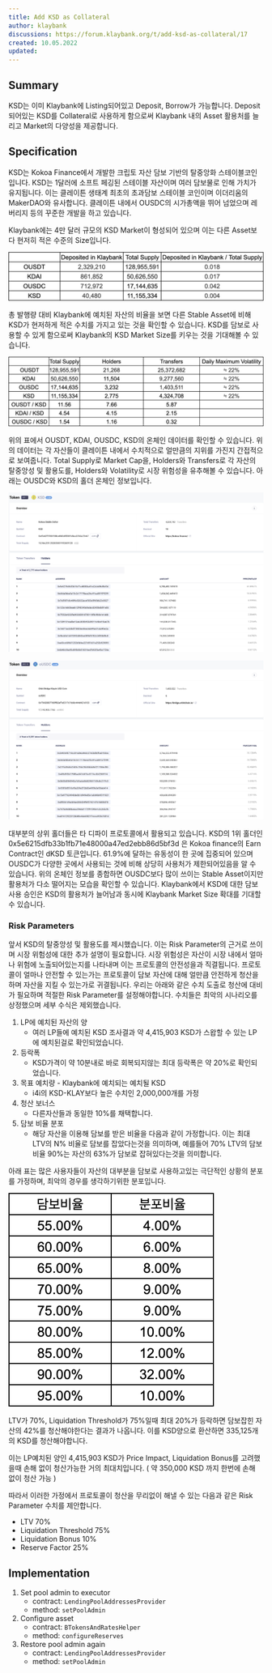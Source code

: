 ```yaml
---
title: Add KSD as Collateral
author: klaybank
discussions: https://forum.klaybank.org/t/add-ksd-as-collateral/17
created: 10.05.2022
updated: 
---
```


## Summary

KSD는 이미 Klaybank에 Listing되어있고 Deposit, Borrow가 가능합니다. Deposit되어있는 KSD를 Collateral로 사용하게 함으로써 Klaybank 내의 Asset 활용처를 늘리고 Market의 다양성을 제공합니다.

## Specification

KSD는 Kokoa Finance에서 개발한 크립토 자산 담보 기반의 탈중앙화 스테이블코인입니다. KSD는 1달러에 소프트 페깅된 스테이블 자산이며 여러 담보물로 인해 가치가 유지됩니다. 이는 클레이튼 생태계 최초의 초과담보 스테이블 코인이며 이더리움의 MakerDAO와 유사합니다. 클레이튼 내에서 OUSDC의 시가총액을 뛰어 넘었으며 레버리지 등의 꾸준한 개발을 하고 있습니다.

Klaybank에는 4만 달러 규모의 KSD Market이 형성되어 있으며 이는 다른 Asset보다 현저히 적은 수준의 Size입니다.

![onchain_1](../images/proposal-1/onchain_1.png)

총 발행량 대비 Klaybank에 예치된 자산의 비율을 보면 다른 Stable Asset에 비해 KSD가 현저하게 적은 수치를 가지고 있는 것을 확인할 수 있습니다. KSD를 담보로 사용할 수 있게 함으로써 Klaybank의 KSD Market Size를 키우는 것을 기대해볼 수 있습니다.

![onchain_2](../images/proposal-1/onchain_2.png)

위의 표에서 OUSDT, KDAI, OUSDC, KSD의 온체인 데이터를 확인할 수 있습니다. 위의 데이터는 각 자산들이 클레이튼 내에서 수치적으로 얼만큼의 지위를 가진지 간접적으로 보여줍니다. Total Supply로 Market Cap을, Holders와 Transfers로 각 자산의 탈중앙성 및 활용도를, Holders와 Volatility로 시장 위험성을 유추해볼 수 있습니다.
아래는 OUSDC와 KSD의 홀더 온체인 정보입니다.

![scope_usdc](../images/proposal-1/scope_ksd.png)

![scope_ksd](../images/proposal-1/scope_usdc.png)

대부분의 상위 홀더들은 타 디파이 프로토콜에서 활용되고 있습니다. KSD의 1위 홀더인 0x5e6215dfb33b1fb71e48000a47ed2ebb86d5bf3d 은 Kokoa finance의 Earn Contract인 dKSD 토큰입니다. 61.9%에 달하는 유동성이 한 곳에 집중되어 있으며 OUSDC가 다양한 곳에서 사용되는 것에 비해 상당히 사용처가 제한되어있음을 알 수 있습니다.
위의 온체인 정보를 종합하면 OUSDC보다 많이 쓰이는 Stable Asset이지만 활용처가 다소 떨어지는 모습을 확인할 수 있습니다. Klaybank에서 KSD에 대한 담보사용 승인은 KSD의 활용처가 늘어남과 동시에 Klaybank Market Size 확대를 기대할 수 있습니다.

### Risk Parameters

앞서 KSD의 탈중앙성 및 활용도를 제시했습니다. 이는 Risk Parameter의 근거로 쓰이며 시장 위험성에 대한 추가 설명이 필요합니다. 시장 위험성은 자산이 시장 내에서 얼마나 위험에 노출되어있는지를 나타내며 이는 프로토콜의 안전성을과 직결됩니다. 프로토콜이 얼마나 안전할 수 있는가는 프로토콜이 담보 자산에 대해 얼만큼 안전하게 청산을 하며 자산을 지킬 수 있는가로 귀결됩니다. 우리는 아래와 같은 수치 도출로 청산에 대비가 필요하며 적절한 Risk Parameter를 설정해야합니다. 수치들은 최악의 시나리오를 상정했으며 세부 수식은 제외했습니다.

1. LP에 예치된 자산의 양
    - 여러 LP들에 예치된 KSD 조사결과 약 4,415,903 KSD가 스왑할 수 있는 LP에 예치된걸로 확인되었습니다.
2. 등락폭
    - KSD가격이 약 10분내로 바로 회복되지않는 최대 등락폭은 약 20%로 확인되었습니다.
3. 목표 예치량 - Klaybank에 예치되는 예치될 KSD
    - i4i의 KSD-KLAY보다 높은 수치인 2,000,000개를 가정
4. 청산 보너스
    - 다른자산들과 동일한 10%를 채택합니다.
5. 담보 비율 분포
    - 해당 자산을 이용해 담보를 받은 비율을 다음과 같이 가정합니다. 이는 최대 LTV의 N% 비율로 담보를 잡았다는것을 의미하며, 예를들어 70% LTV의 담보비율 90%는 자산의 63%가 담보로 잡혀있다는것을 의미합니다.

아래 표는 많은 사용자들이 자산의 대부분을 담보로 사용하고있는 극단적인 상황의 분포를 가정하며, 최악의 경우를 생각하기위한 분포입니다.

![ratio](../images/proposal-1/ratio.png)

LTV가 70%, Liquidation Threshold가 75%일때 최대 20%가 등락하면 담보잡힌 자산의 42%를 청산해야한다는 결과가 나옵니다. 이를 KSD양으로 환산하면 335,125개의 KSD를 청산해야합니다.

이는 LP예치된 양인 4,415,903 KSD가 Price Impact, Liquidation Bonus를 고려했을때 손해 없이 청산가능한 거의 최대치입니다. ( 약 350,000 KSD 까지 한번에 손해 없이 청산 가능 )

따라서 이러한 가정에서 프로토콜이 청산을 무리없이 해낼 수 있는 다음과 같은 Risk Parameter 수치를 제안합니다.

- LTV 70%
- Liquidation Threshold 75%
- Liquidation Bonus 10%
- Reserve Factor 25%

## Implementation
1. Set pool admin to executor
   - contract: `LendingPoolAddressesProvider`
   - method: `setPoolAdmin`
2. Configure asset
   - contract: `BTokensAndRatesHelper`
   - method: `configureReserves`
3. Restore pool admin again
   - contract: `LendingPoolAddressesProvider`
   - method: `setPoolAdmin`